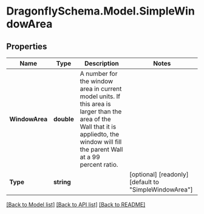 
# DragonflySchema.Model.SimpleWindowArea

## Properties

Name | Type | Description | Notes
------------ | ------------- | ------------- | -------------
**WindowArea** | **double** | A number for the window area in current model units. If this area is larger than the area of the Wall that it is appliedto, the window will fill the parent Wall at a 99 percent ratio. | 
**Type** | **string** |  | [optional] [readonly] [default to "SimpleWindowArea"]

[[Back to Model list]](../README.md#documentation-for-models)
[[Back to API list]](../README.md#documentation-for-api-endpoints)
[[Back to README]](../README.md)

